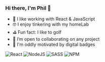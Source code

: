 ### Hi there, I'm Phil 👋

- 📅 I like working with React & JavaScript
- 🤓 I enjoy tinkering with my homeLab 
- ⛳ Fun fact: I like to golf
- 👥 I’m open to collaborating on any project
- 🥇 I'm oddly motivated by digital badges

![React](https://img.shields.io/badge/react-%2320232a.svg?style=for-the-badge&logo=react&logoColor=%2361DAFB)
![NodeJS](https://img.shields.io/badge/node.js-6DA55F?style=for-the-badge&logo=node.js&logoColor=white)
![SASS](https://img.shields.io/badge/SASS-hotpink.svg?style=for-the-badge&logo=SASS&logoColor=white)
![NPM](https://img.shields.io/badge/NPM-%23000000.svg?style=for-the-badge&logo=npm&logoColor=white)
